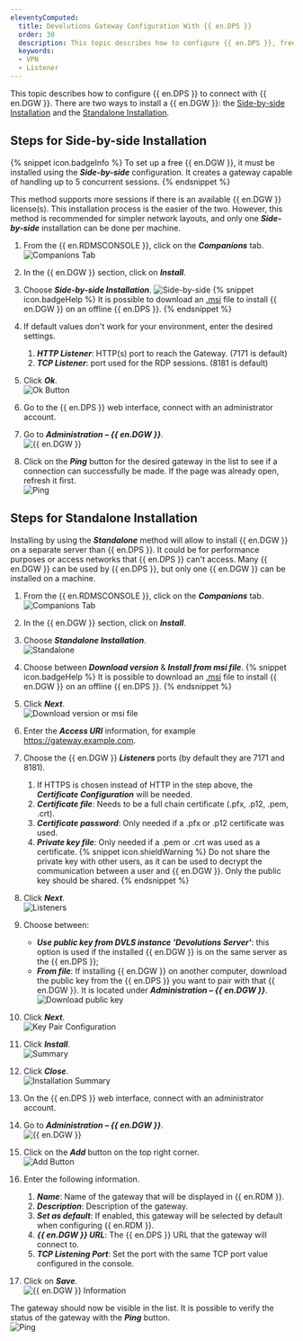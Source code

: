 ```yaml
---
eleventyComputed:
  title: Devolutions Gateway Configuration With {{ en.DPS }}
  order: 30
  description: This topic describes how to configure {{ en.DPS }}, free or not, to connect with {{ en.DGW }}.
  keywords:
  - VPN
  - Listener
---
```

This topic describes how to configure {{ en.DPS }} to connect with {{ en.DGW }}. There are two ways to install a {{ en.DGW }}: the <a href="#steps-for-side-by-side-installation">Side-by-side Installation</a> and the <a href="#steps-for-standalone-installation">Standalone Installation</a>.

## Steps for Side-by-side Installation
{% snippet icon.badgeInfo %}
To set up a free {{ en.DGW }}, it must be installed using the ***Side-by-side*** configuration. It creates a gateway capable of handling up to 5 concurrent sessions. 
{% endsnippet %}  

This method supports more sessions if there is an available {{ en.DGW }} license(s). This installation process is the easier of the two. However, this method is recommended for simpler network layouts, and only one ***Side-by-side*** installation can be done per machine.
1. From the {{ en.RDMSCONSOLE }}, click on the ***Companions*** tab.  
![Companions Tab](/img/en/server/ServerOp0003.png)
1. In the {{ en.DGW }} section, click on ***Install***.  
1. Choose ***Side-by-side Installation***.
![Side-by-side](/img/en/server/ServerOp0004.png)
{% snippet icon.badgeHelp %}
It is possible to download an [.msi](https://devolutions.net/gateway/download) file to install {{ en.DGW }} on an offline {{ en.DPS }}.
{% endsnippet %}  

4. If default values don't work for your environment, enter the desired settings.
    1. ***HTTP Listener***: HTTP(s) port to reach the Gateway. (7171 is default)
    1. ***TCP Listener***: port used for the RDP sessions. (8181 is default)
1. Click ***Ok***.  
![Ok Button](/img/en/server/ServerOp0005.png)
1. Go to the {{ en.DPS }} web interface, connect with an administrator account.
1. Go to ***Administration – {{ en.DGW }}***.  
![{{ en.DGW }}](/img/en/server/ServerOp0006.png)
1. Click on the ***Ping*** button for the desired gateway in the list to see if a connection can successfully be made. If the page was already open, refresh it first.  
![Ping](/img/en/server/ServerOp0007.png)

## Steps for Standalone Installation
Installing by using the ***Standalone*** method will allow to install {{ en.DGW }} on a separate server than {{ en.DPS }}. It could be for performance purposes or access networks that {{ en.DPS }} can't access. Many {{ en.DGW }} can be used by {{ en.DPS }}, but only one {{ en.DGW }} can be installed on a machine.
1. From the {{ en.RDMSCONSOLE }}, click on the ***Companions*** tab.  
![Companions Tab](/img/en/server/ServerOp0003.png)
1. In the {{ en.DGW }} section, click on ***Install***.
1. Choose ***Standalone Installation***.  
![Standalone](/img/en/server/ServerOp0008.png)
1. Choose between ***Download version*** & ***Install from msi file***.
{% snippet icon.badgeHelp %}
It is possible to download an [.msi](https://devolutions.net/gateway/download) file to install {{ en.DGW }} on an offline {{ en.DPS }}.
{% endsnippet %}  

5. Click ***Next***.  
![Download version or msi file](/img/en/server/ServerOp0009.png)
1. Enter the ***Access URI*** information, for example https://gateway.example.com.
1. Choose the {{ en.DGW }} ***Listeners*** ports (by default they are 7171 and 8181).
    1. If HTTPS is chosen instead of HTTP in the step above, the ***Certificate Configuration*** will be needed.
    1. ***Certificate file***: Needs to be a full chain certificate (.pfx, .p12, .pem, .crt).
    1. ***Certificate password***: Only needed if a .pfx or .p12 certificate was used.
    1. ***Private key file***: Only needed if a .pem or .crt was used as a certificate.
{% snippet icon.shieldWarning %}
Do not share the private key with other users, as it can be used to decrypt the communication between a user and {{ en.DGW }}. Only the public key should be shared.
{% endsnippet %}  

8. Click ***Next***.  
![Listeners](/img/en/server/ServerOp0010.png)
1. Choose between: 
    * ***Use public key from DVLS instance 'Devolutions Server'***: this option is used if the installed {{ en.DGW }} is on the same server as the {{ en.DPS }};  
    * ***From file***: If installing {{ en.DGW }} on another computer, download the public key from the {{ en.DPS }} you want to pair with that {{ en.DGW }}. It is located under ***Administration – {{ en.DGW }}***.  
![Download public key](/img/en/server/ServerOp0016.png)
1. Click ***Next***.  
![Key Pair Configuration](/img/en/server/ServerOp0011.png)
1. Click ***Install***.  
![Summary](/img/en/server/ServerOp0012.png)
1. Click ***Close***.  
![Installation Summary](/img/en/server/ServerOp0013.png)
1. On the {{ en.DPS }} web interface, connect with an administrator account.
1. Go to ***Administration – {{ en.DGW }}***.  
![{{ en.DGW }}](/img/en/server/ServerOp0006.png)
1. Click on the ***Add*** button on the top right corner.  
![Add Button](/img/en/server/ServerOp0014.png)
1. Enter the following information.
    1. ***Name***: Name of the gateway that will be displayed in {{ en.RDM }}.
    1. ***Description***: Description of the gateway.
    1. ***Set as default***: If enabled, this gateway will be selected by default when configuring {{ en.RDM }}.
    1. ***{{ en.DGW }} URL***: The {{ en.DPS }} URL that the gateway will connect to.
    1. ***TCP Listening Port***: Set the port with the same TCP port value configured in the console.
1. Click on ***Save***.  
![{{ en.DGW }} Information](/img/en/server/ServerOp0015.png)

The gateway should now be visible in the list. It is possible to verify the status of the gateway with the ***Ping*** button.  
![Ping](/img/en/server/ServerOp0007.png)
